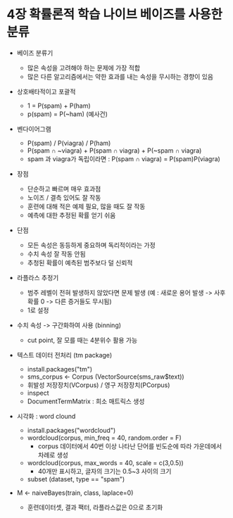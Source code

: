 # 4장 확률론적 학습 나이브 베이즈를 사용한 분류

- 베이즈 분류기
  - 많은 속성을 고려해야 하는 문제에 가장 적합
  - 많은 다른 알고리즘에서는 약한 효과를 내는 속성을 무시하는 경향이 있음
 
 - 상호배타적이고 포괄적
   - 1 = P(spam) + P(ham)
   - p(spam) = P(~ham)  (예사건)

 - 벤다이어그램
   - P(spam) / P(viagra) / P(ham)
   - P(spam ∩ ~viagra) + P(spam ∩ viagra) + P(~spam ∩ viagra)
   - spam 과 viagra가 독립이라면 : P(spam ∩ viagra) = P(spam)P(viagra)

 - 장점
   - 단순하고 빠르며 매우 효과점
   - 노이즈 / 결측 있어도 잘 작동
   - 훈련에 대해 적은 예제 필요, 많을 때도 잘 작동
   - 예측에 대한 추정된 확률 얻기 쉬움

 - 단점
   - 모든 속성은 동등하게 중요하며 독리적이라는 가정
   - 수치 속성 잘 작동 안됨
   - 추청된 확률이 예측된 범주보다 덜 신뢰적

 - 라플라스 추정기
   - 범주 레벨이 전혀 발생하지 않았다면 문제 발생 (예 : 새로운 용어 발생 -> 사후 확률 0 -> 다른 증거들도 무시됨)
   - 1로 설정 

 - 수치 속성 -> 구간화하여 사용 (binning)
   - cut point, 잘 모를 때는 4분위수 활용 가능

 - 텍스트 데이터 전처리 (tm package)
   - install.packages("tm")
   - sms_corpus <- Corpus (VectorSource(sms_raw$text))
   - 휘발성 저장장치(VCorpus) / 영구 저장장치(PCorpus)
   - inspect
   - DocumentTermMatrix : 희소 매트릭스 생성

 - 시각화 : word clound
   - install.packages("wordcloud")
   - wordcloud(corpus, min_freq = 40, random.order = F)
     - corpus 데이터에서 40번 이상 나타난 단어를 빈도순에 따라 가운데에서 차례로 생성
   - wordcloud(corpus, max_words = 40, scale = c(3,0.5))
     - 40개만 표시하고, 글자의 크기는 0.5~3 사이의 크기
   - subset (dataset, type == "spam")

 - M <- naiveBayes(train, class, laplace=0)
   - 훈련데이터셋, 결과 팩터, 라플라스값은 0으로 초기화